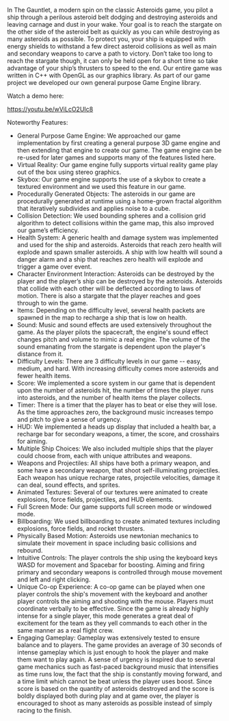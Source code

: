 In The Gauntlet, a modern spin on the classic Asteroids game, you pilot a ship
through a perilous asteroid belt dodging and destroying asteroids and leaving
carnage and dust in your wake. Your goal is to reach the stargate on the other
side of the asteroid belt as quickly as you can while destroying as many
asteroids as possible. To protect you, your ship is equipped with energy
shields to withstand a few direct asteroid collisions as well as main and
secondary weapons to carve a path to victory. Don’t take too long to reach the
stargate though, it can only be held open for a short time so take advantage of
your ship’s thrusters to speed to the end.
Our entire game was written in C++ with OpenGL as our graphics library. As part
of our game project we developed our own general purpose Game Engine library.

Watch a demo here:

https://youtu.be/wViLcO2UIc8


Noteworthy Features:
- General Purpose Game Engine: We approached our game implementation by first 
creating a general purpose 3D game engine and then extending that engine to 
create our game. The game engine can be re-used for later games and supports 
many of the features listed here.
- Virtual Reality: Our game engine fully supports virtual reality game play out 
of the box using stereo graphics.
- Skybox: Our game engine supports the use of a skybox to create a textured 
environment and we used this feature in our game.
- Procedurally Generated Objects: The asteroids in our game are procedurally 
generated at runtime using a home-grown fractal algorithm that iteratively
subdivides and applies noise to a cube.
- Collision Detection: We used bounding spheres and a collision grid algorithm 
to detect collisions within the game map, this also improved our game’s efficiency.
- Health System: A generic health and damage system was implemented and used 
for the ship and asteroids. Asteroids that reach zero health will explode and 
spawn smaller asteroids. A ship with low health will sound a danger alarm and a
ship that reaches zero health will explode and trigger a game over event.
- Character Environment Interaction: Asteroids can be destroyed by the player 
and the player’s ship can be destroyed by the asteroids. Asteroids that collide
with each other will be deflected according to laws of motion. There is also a
stargate that the player reaches and goes through to win the game.
- Items: Depending on the difficulty level, several health packets are spawned 
in the map to recharge a ship that is low on health.
- Sound: Music and sound effects are used extensively throughout the game. As 
the player pilots the spacecraft, the engine's sound effect changes pitch and
volume to mimic a real engine. The volume of the sound emanating from the
stargate is dependent upon the player's distance from it.
- Difficulty Levels: There are 3 difficulty levels in our game -- easy, medium,
and hard. With increasing difficulty comes more asteroids and fewer health items.
- Score: We implemented a score system in our game that is dependent upon the
number of asteroids hit, the number of times the player runs into asteroids,
and the number of health items the player collects.
- Timer: There is a timer that the player has to beat or else they will lose.
As the time approaches zero, the background music increases tempo and pitch to
give a sense of urgency.
- HUD: We implemented a heads up display that included a health bar, a recharge
bar for secondary weapons, a timer, the score, and crosshairs for aiming.
- Multiple Ship Choices: We also included multiple ships that the player could
choose from, each with unique attributes and weapons.
- Weapons and Projectiles: All ships have both a primary weapon, and some have
a secondary weapon, that shoot self-illuminating projectiles. Each weapon has
unique recharge rates, projectile velocities, damage it can deal, sound effects,
and sprites.
- Animated Textures: Several of our textures were animated to create explosions,
force fields, projectiles, and HUD elements.
- Full Screen Mode: Our game supports full screen mode or windowed mode.
- Billboarding: We used billboarding to create animated textures including 
explosions, force fields, and rocket thrusters.
- Physically Based Motion: Asteroids use newtonian mechanics to simulate their
movement in space including basic collisions and rebound.
- Intuitive Controls: The player controls the ship using the keyboard keys WASD
for movement and Spacebar for boosting. Aiming and firing primary and secondary
weapons is controlled through mouse movement and left and right clicking.
- Unique Co-op Experience: A co-op game can be played when one player controls
the ship's movement with the keyboard and another player controls the aiming and
shooting with the mouse. Players must coordinate verbally to be effective. Since
the game is already highly intense for a single player, this mode generates a
great deal of excitement for the team as they yell commands to each other in the
same manner as a real flight crew.
- Engaging Gameplay: Gameplay was extensively tested to ensure balance and 
to players. The game provides an average of 30 seconds of intense gameplay
which is just enough to hook the player and make them want to play again. A
sense of urgency is inspired due to several game mechanics such as fast-paced
background music that intensifies as time runs low, the fact that the ship is
constantly moving forward, and a time limit which cannot be beat unless the
player uses boost. Since score is based on the quantity of asteroids destroyed
and the score is boldly displayed both during play and at game over, the player
is encouraged to shoot as many asteroids as possible instead of simply racing
to the finish.